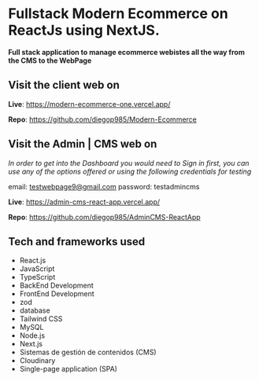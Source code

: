 # Fullstack Modern Ecommerce on ReactJs using NextJS.

**Full stack application to manage ecommerce webistes all the way from the CMS to the WebPage**

## Visit the client web on

**Live**: https://modern-ecommerce-one.vercel.app/

**Repo**: https://github.com/diegop985/Modern-Ecommerce

## Visit the Admin | CMS web on

_In order to get into the Dashboard you would need to Sign in first, you can use any of the options offered or using the following credentials for testing_

email: testwebpage9@gmail.com
password: testadmincms

**Live**: https://admin-cms-react-app.vercel.app/

**Repo**: https://github.com/diegop985/AdminCMS-ReactApp

## Tech and frameworks used

- React.js
- JavaScript
- TypeScript
- BackEnd Development
- FrontEnd Development
- zod
- database
- Tailwind CSS
- MySQL
- Node.js
- Next.js
- Sistemas de gestión de contenidos (CMS)
- Cloudinary
- Single-page application (SPA)
